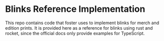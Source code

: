 # Blinks Reference Implementation

This repo contains code that foster uses to implement blinks for merch and edition prints.
It is provided here as a reference for blinks using rust and rocket, since the official docs only provide examples for TypeScript.

